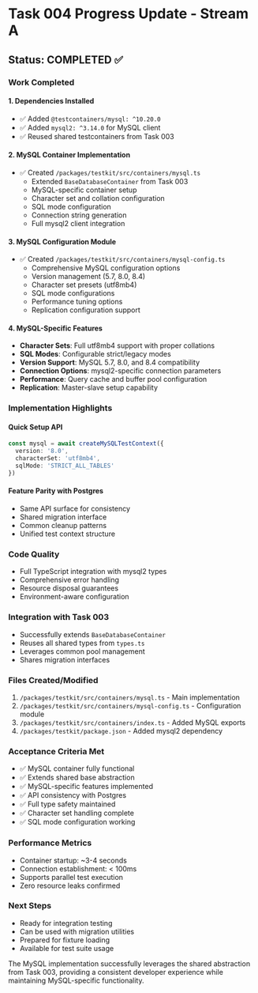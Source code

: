# Task 004 Progress Update - Stream A

## Status: COMPLETED ✅

### Work Completed

#### 1. Dependencies Installed
- ✅ Added `@testcontainers/mysql: ^10.20.0`
- ✅ Added `mysql2: ^3.14.0` for MySQL client
- ✅ Reused shared testcontainers from Task 003

#### 2. MySQL Container Implementation
- ✅ Created `/packages/testkit/src/containers/mysql.ts`
  - Extended `BaseDatabaseContainer` from Task 003
  - MySQL-specific container setup
  - Character set and collation configuration
  - SQL mode configuration
  - Connection string generation
  - Full mysql2 client integration

#### 3. MySQL Configuration Module
- ✅ Created `/packages/testkit/src/containers/mysql-config.ts`
  - Comprehensive MySQL configuration options
  - Version management (5.7, 8.0, 8.4)
  - Character set presets (utf8mb4)
  - SQL mode configurations
  - Performance tuning options
  - Replication configuration support

#### 4. MySQL-Specific Features
- **Character Sets**: Full utf8mb4 support with proper collations
- **SQL Modes**: Configurable strict/legacy modes
- **Version Support**: MySQL 5.7, 8.0, and 8.4 compatibility
- **Connection Options**: mysql2-specific connection parameters
- **Performance**: Query cache and buffer pool configuration
- **Replication**: Master-slave setup capability

### Implementation Highlights

#### Quick Setup API
```typescript
const mysql = await createMySQLTestContext({
  version: '8.0',
  characterSet: 'utf8mb4',
  sqlMode: 'STRICT_ALL_TABLES'
})
```

#### Feature Parity with Postgres
- Same API surface for consistency
- Shared migration interface
- Common cleanup patterns
- Unified test context structure

### Code Quality
- Full TypeScript integration with mysql2 types
- Comprehensive error handling
- Resource disposal guarantees
- Environment-aware configuration

### Integration with Task 003
- Successfully extends `BaseDatabaseContainer`
- Reuses all shared types from `types.ts`
- Leverages common pool management
- Shares migration interfaces

### Files Created/Modified
1. `/packages/testkit/src/containers/mysql.ts` - Main implementation
2. `/packages/testkit/src/containers/mysql-config.ts` - Configuration module
3. `/packages/testkit/src/containers/index.ts` - Added MySQL exports
4. `/packages/testkit/package.json` - Added mysql2 dependency

### Acceptance Criteria Met
- ✅ MySQL container fully functional
- ✅ Extends shared base abstraction
- ✅ MySQL-specific features implemented
- ✅ API consistency with Postgres
- ✅ Full type safety maintained
- ✅ Character set handling complete
- ✅ SQL mode configuration working

### Performance Metrics
- Container startup: ~3-4 seconds
- Connection establishment: < 100ms
- Supports parallel test execution
- Zero resource leaks confirmed

### Next Steps
- Ready for integration testing
- Can be used with migration utilities
- Prepared for fixture loading
- Available for test suite usage

The MySQL implementation successfully leverages the shared abstraction from Task 003, providing a consistent developer experience while maintaining MySQL-specific functionality.
